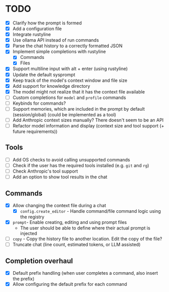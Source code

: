 # TODO

- [x] Clarify how the prompt is formed
- [x] Add a configuration file
- [x] Integrate rustyline
- [x] Use ollama API instead of run commands
- [x] Parse the chat history to a correctly formatted JSON
- [x] Implement simple completions with rustyline
    - [x] Commands
    - [x] Files
- [x] Support multiline input with alt + enter (using rustyline)
- [x] Update the default sysprompt
- [x] Keep track of the model's context window and file size
- [x] Add support for knowledge directory
- [x] The model might not realize that it has the context file available
- [ ] Custom completions for `model` and `profile` commands
- [ ] Keybinds for commands?
- [ ] Support memories, which are included in the prompt by default (session/global) (could be implemented as a tool)
- [ ] Add Anthropic context sizes manually? There doesn't seem to be an API
- [ ] Refactor model information and display (context size and tool support (+ future requirements))

## Tools

- [ ] Add OS checks to avoid calling unsupported commands
- [ ] Check if the user has the required tools installed (e.g. `git` and `rg`)
- [ ] Check Anthropic's tool support
- [ ] Add an option to show tool results in the chat

## Commands

- [x] Allow changing the context file during a chat
    - [x] `config.create_editor` - Handle command/file command logic using the registry
- [x] `prompt`- Enable creating, editing and using prompt files
    - The user should be able to define where their actual prompt is injected
- [ ] `copy` - Copy the history file to another location. Edit the copy of the file?
- [ ] Truncate chat (line count, estimated tokens, or LLM assisted)

## Completion overhaul

- [x] Default prefix handling (when user completes a command, also insert the prefix)
- [x] Allow configuring the default prefix for each command
